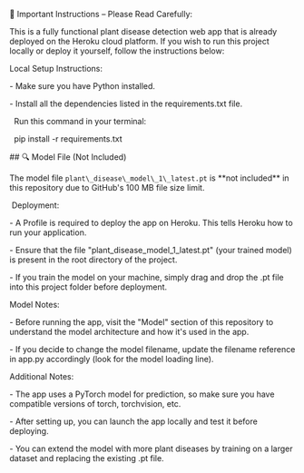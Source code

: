 🌿 Important Instructions – Please Read Carefully:



This is a fully functional plant disease detection web app that is already deployed on the Heroku cloud platform. If you wish to run this project locally or deploy it yourself, follow the instructions below:

Local Setup Instructions:

\- Make sure you have Python installed.

\- Install all the dependencies listed in the requirements.txt file.

  Run this command in your terminal:

  pip install -r requirements.txt

\## 🔍 Model File (Not Included)



The model file `plant\_disease\_model\_1\_latest.pt` is \*\*not included\*\* in this repository due to GitHub's 100 MB file size limit.



&nbsp;Deployment:

\- A Profile is required to deploy the app on Heroku. This tells Heroku how to run your application.

\- Ensure that the file "plant\_disease\_model\_1\_latest.pt" (your trained model) is present in the root directory of the project.

\- If you train the model on your machine, simply drag and drop the .pt file into this project folder before deployment.



Model Notes:

\- Before running the app, visit the "Model" section of this repository to understand the model architecture and how it's used in the app.

\- If you decide to change the model filename, update the filename reference in app.py accordingly (look for the model loading line).



Additional Notes:

\- The app uses a PyTorch model for prediction, so make sure you have compatible versions of torch, torchvision, etc.

\- After setting up, you can launch the app locally and test it before deploying.

\- You can extend the model with more plant diseases by training on a larger dataset and replacing the existing .pt file.

